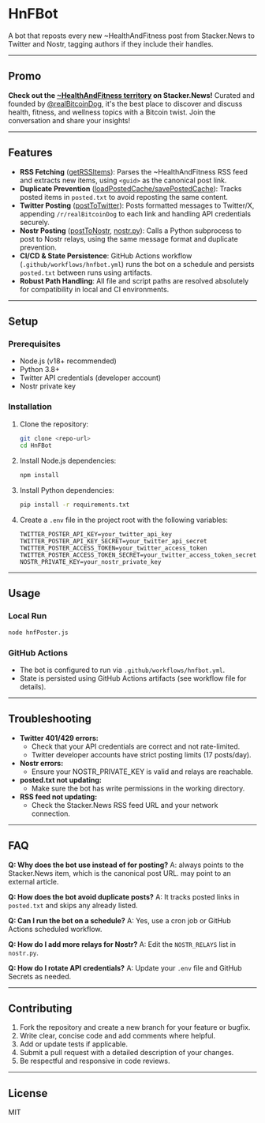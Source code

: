 # HnFBot
A bot that reposts every new ~HealthAndFitness post from Stacker.News to Twitter and Nostr, tagging authors if they include their handles.

---

## Promo
**Check out the [~HealthAndFitness territory](https://stacker.news/~HealthAndFitness) on Stacker.News!**
Curated and founded by [@realBitcoinDog](https://stacker.news/realBitcoinDog), it's the best place to discover and discuss health, fitness, and wellness topics with a Bitcoin twist. Join the conversation and share your insights!

---

## Features
- **RSS Fetching** ([getRSSItems](hnfPoster.js)): Parses the ~HealthAndFitness RSS feed and extracts new items, using `<guid>` as the canonical post link.
- **Duplicate Prevention** ([loadPostedCache/savePostedCache](hnfPoster.js)): Tracks posted items in `posted.txt` to avoid reposting the same content.
- **Twitter Posting** ([postToTwitter](hnfPoster.js)): Posts formatted messages to Twitter/X, appending `/r/realBitcoinDog` to each link and handling API credentials securely.
- **Nostr Posting** ([postToNostr](hnfPoster.js), [nostr.py](nostr.py)): Calls a Python subprocess to post to Nostr relays, using the same message format and duplicate prevention.
- **CI/CD & State Persistence**: GitHub Actions workflow (`.github/workflows/hnfbot.yml`) runs the bot on a schedule and persists `posted.txt` between runs using artifacts.
- **Robust Path Handling**: All file and script paths are resolved absolutely for compatibility in local and CI environments.

---

## Setup

### Prerequisites
- Node.js (v18+ recommended)
- Python 3.8+
- Twitter API credentials (developer account)
- Nostr private key

### Installation
1. Clone the repository:
   ```bash
   git clone <repo-url>
   cd HnFBot
   ```
2. Install Node.js dependencies:
   ```bash
   npm install
   ```
3. Install Python dependencies:
   ```bash
   pip install -r requirements.txt
   ```
4. Create a `.env` file in the project root with the following variables:
   ```env
   TWITTER_POSTER_API_KEY=your_twitter_api_key
   TWITTER_POSTER_API_KEY_SECRET=your_twitter_api_secret
   TWITTER_POSTER_ACCESS_TOKEN=your_twitter_access_token
   TWITTER_POSTER_ACCESS_TOKEN_SECRET=your_twitter_access_token_secret
   NOSTR_PRIVATE_KEY=your_nostr_private_key
   ```

---

## Usage

### Local Run
```bash
node hnfPoster.js
```

### GitHub Actions
- The bot is configured to run via `.github/workflows/hnfbot.yml`.
- State is persisted using GitHub Actions artifacts (see workflow file for details).

---

## Troubleshooting
- **Twitter 401/429 errors:**
  - Check that your API credentials are correct and not rate-limited.
  - Twitter developer accounts have strict posting limits (17 posts/day).
- **Nostr errors:**
  - Ensure your NOSTR_PRIVATE_KEY is valid and relays are reachable.
- **posted.txt not updating:**
  - Make sure the bot has write permissions in the working directory.
- **RSS feed not updating:**
  - Check the Stacker.News RSS feed URL and your network connection.

---

## FAQ

**Q: Why does the bot use <guid> instead of <link> for posting?**
A: <guid> always points to the Stacker.News item, which is the canonical post URL. <link> may point to an external article.

**Q: How does the bot avoid duplicate posts?**
A: It tracks posted links in `posted.txt` and skips any already listed.

**Q: Can I run the bot on a schedule?**
A: Yes, use a cron job or GitHub Actions scheduled workflow.

**Q: How do I add more relays for Nostr?**
A: Edit the `NOSTR_RELAYS` list in `nostr.py`.

**Q: How do I rotate API credentials?**
A: Update your `.env` file and GitHub Secrets as needed.

---

## Contributing

1. Fork the repository and create a new branch for your feature or bugfix.
2. Write clear, concise code and add comments where helpful.
3. Add or update tests if applicable.
4. Submit a pull request with a detailed description of your changes.
5. Be respectful and responsive in code reviews.

---

## License
MIT
